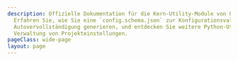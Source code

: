 ```yaml
---
description: Offizielle Dokumentation für die Kern-Utility-Module von OpenTicketAI.
  Erfahren Sie, wie Sie eine `config.schema.json` zur Konfigurationsvalidierung und
  Autovervollständigung generieren, und entdecken Sie weitere Python-Utilities zur
  Verwaltung von Projekteinstellungen.
pageClass: wide-page
layout: page
---
```

<CodeDocumentation parentPackageId="src.ce.core.util" show-all-classes show-all-functions />